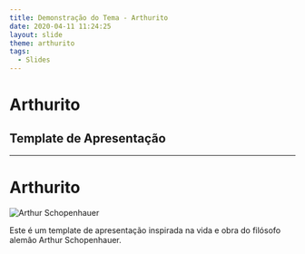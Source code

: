 ```yaml
---
title: Demonstração do Tema - Arthurito
date: 2020-04-11 11:24:25
layout: slide
theme: arthurito
tags:
  - Slides
---
```


# Arthurito
## Template de Apresentação

---

# Arthurito

![Arthur Schopenhauer](../../../../src/themes/arthurito/schopenhauer.png)

Este é um template de apresentação inspirada na vida e obra do filósofo alemão Arthur Schopenhauer.

